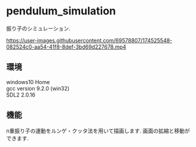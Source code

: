 # pendulum_simulation

振り子のシミュレーション.


https://user-images.githubusercontent.com/69578807/174525548-082524c0-aa54-41f8-8def-3bd69d227678.mp4


## 環境

windows10 Home  
gcc version 9.2.0 (win32)  
SDL2 2.0.16  


## 機能

n重振り子の運動をルンゲ・クッタ法を用いて描画します.
画面の拡縮と移動ができます.
